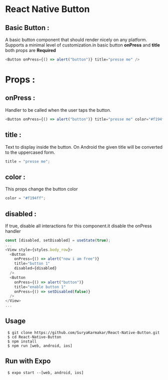 # React Native Button

## Basic Button :

<p>A basic button component that should render nicely on any platform. Supports a minimal level of customization.in basic button <b>onPress</b> and <b>title</b> both props are <b>Required</b></p>

```js
<Button onPress={() => alert("button")} title="presse me" />
```

# Props :

## onPress :

<p>Handler to be called when the user taps the button.</p>

```js
<Button onPress={() => alert("button")} title="presse me" color="#f194ff" />
```

## title :

<p>Text to display inside the button. On Android the given title will be converted to the uppercased form.</p>

```js
title = "presse me";
```

## color :

<p>This props change the button color</p>

```js
color = "#f194ff";
```

## disabled :

<p>If true, disable all interactions for this component.it disable the onPress handler</p>

```js
const [disabled, setDisabled] = useState(true);
...
<View style={styles.body_row}>
  <Button
    onPress={() => alert("now i am free")}
    title="button 1"
    disabled={disabled}
  />
  <Button
    onPress={() => alert("button")}
    title="enable button 1"
    onPress={() => setDisabled(false)}
  />
</View>
...
```

## Usage

```
 $ git clone https://github.com/SuryaKarmakar/React-Native-Button.git
 $ cd React-Native-Button
 $ npm install
 $ npm run [web, android, ios]

```

## Run with Expo

```
 $ expo start --[web, android, ios]

```
